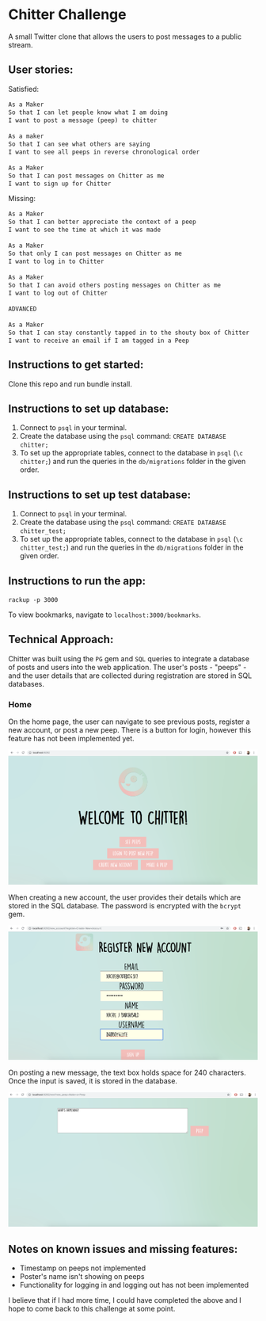 Chitter Challenge
=================

A small Twitter clone that allows the users to post messages to a public stream.

User stories:
-------

Satisfied:
```
As a Maker
So that I can let people know what I am doing  
I want to post a message (peep) to chitter

As a maker
So that I can see what others are saying  
I want to see all peeps in reverse chronological order

As a Maker
So that I can post messages on Chitter as me
I want to sign up for Chitter

```
Missing:
```
As a Maker
So that I can better appreciate the context of a peep
I want to see the time at which it was made

As a Maker
So that only I can post messages on Chitter as me
I want to log in to Chitter

As a Maker
So that I can avoid others posting messages on Chitter as me
I want to log out of Chitter

ADVANCED

As a Maker
So that I can stay constantly tapped in to the shouty box of Chitter
I want to receive an email if I am tagged in a Peep
```

Instructions to get started:
-----
Clone this repo and run bundle install.

Instructions to set up database:
-----
1. Connect to `psql` in your terminal.
2. Create the database using the `psql` command: `CREATE DATABASE chitter;`
3. To set up the appropriate tables, connect to the database in `psql` (`\c chitter;`) and run the queries in the `db/migrations` folder in the given order.

Instructions to set up test database:
-----
1. Connect to `psql` in your terminal.
2. Create the database using the `psql` command: `CREATE DATABASE chitter_test;`
3. To set up the appropriate tables, connect to the database in `psql` (`\c chitter_test;`) and run the queries in the `db/migrations` folder in the given order.

Instructions to run the app:
-----
```
rackup -p 3000
```
To view bookmarks, navigate to `localhost:3000/bookmarks`.


Technical Approach:
-----

Chitter was built using the `PG` gem and `SQL` queries to integrate a database of posts and users into the web application.
The user's posts - "peeps" - and the user details that are collected during registration are stored in SQL databases.

### Home ###

On the home page, the user can navigate to see previous posts, register a new account, or post a new peep. There is a button for login, however this feature has not been implemented yet.

![home_page](./public/images/home.png)

When creating a new account, the user provides their details which are stored in the SQL database. The password is encrypted with the `bcrypt` gem.

![new_account](./public/images/new_account.png)

On posting a new message, the text box holds space for 240 characters. Once the input is saved, it is stored in the database.

![peep](./public/images/peep.png)

Notes on known issues and missing features:
------

* Timestamp on peeps not implemented
* Poster's name isn't showing on peeps
* Functionality for logging in and logging out has not been implemented

I believe that if I had more time, I could have completed the above and I hope to come back to this challenge at some point.
